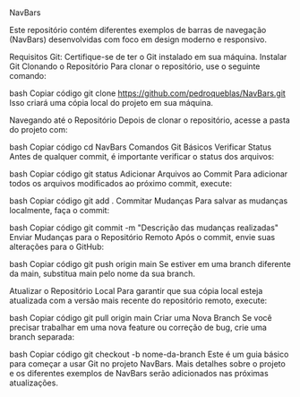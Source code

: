 #
NavBars

Este repositório contém diferentes exemplos de barras de navegação (NavBars) desenvolvidas com foco em design moderno e responsivo.

Requisitos
Git: Certifique-se de ter o Git instalado em sua máquina. Instalar Git
Clonando o Repositório
Para clonar o repositório, use o seguinte comando:

bash
Copiar código
git clone https://github.com/pedroqueblas/NavBars.git
Isso criará uma cópia local do projeto em sua máquina.

Navegando até o Repositório
Depois de clonar o repositório, acesse a pasta do projeto com:

bash
Copiar código
cd NavBars
Comandos Git Básicos
Verificar Status
Antes de qualquer commit, é importante verificar o status dos arquivos:

bash
Copiar código
git status
Adicionar Arquivos ao Commit
Para adicionar todos os arquivos modificados ao próximo commit, execute:

bash
Copiar código
git add .
Commitar Mudanças
Para salvar as mudanças localmente, faça o commit:

bash
Copiar código
git commit -m "Descrição das mudanças realizadas"
Enviar Mudanças para o Repositório Remoto
Após o commit, envie suas alterações para o GitHub:

bash
Copiar código
git push origin main
Se estiver em uma branch diferente da main, substitua main pelo nome da sua branch.

Atualizar o Repositório Local
Para garantir que sua cópia local esteja atualizada com a versão mais recente do repositório remoto, execute:

bash
Copiar código
git pull origin main
Criar uma Nova Branch
Se você precisar trabalhar em uma nova feature ou correção de bug, crie uma branch separada:

bash
Copiar código
git checkout -b nome-da-branch
Este é um guia básico para começar a usar Git no projeto NavBars. Mais detalhes sobre o projeto e os diferentes exemplos de NavBars serão adicionados nas próximas atualizações.
